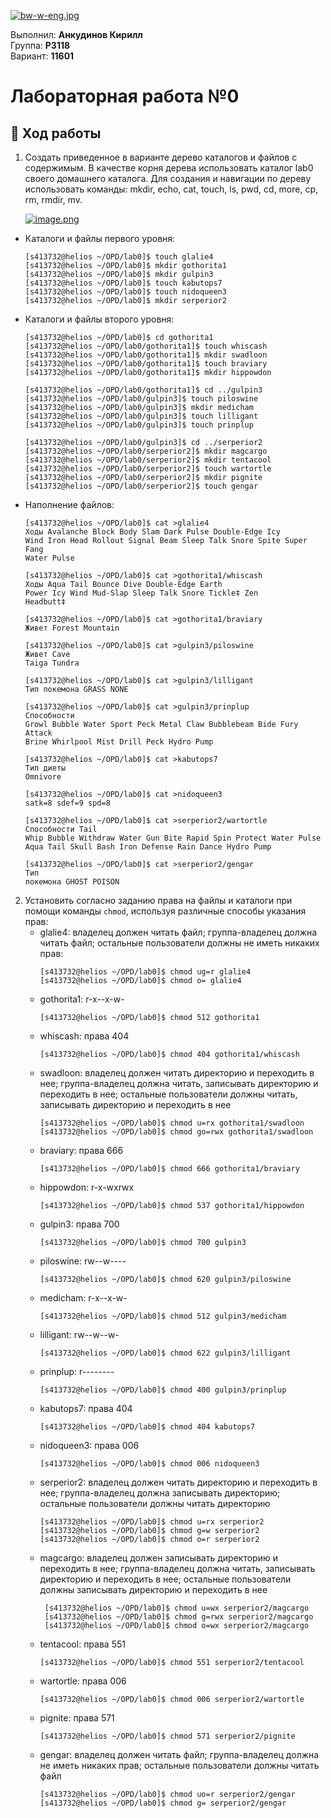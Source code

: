 [![bw-w-eng.jpg](https://i.postimg.cc/WzqmKdFN/bw-w-eng.jpg)](https://postimg.cc/K3Fg3vDw)

<p align="left">
Выполнил: <strong>Анкудинов Кирилл</strong></br>
Группа: <strong>P3118</strong></br>
Вариант: <strong>11601</strong>
</p>

# Лабораторная работа №0

## 📝 Ход работы

1. Создать приведенное в варианте дерево каталогов и файлов с содержимым.
   В качестве корня дерева использовать каталог lab0 своего домашнего каталога.
   Для создания и навигации по дереву использовать команды: mkdir, echo, cat, touch, ls, pwd, cd, more, cp, rm, rmdir,
   mv.
   
   [![image.png](https://i.postimg.cc/q7Zmmmgh/image.png)](https://postimg.cc/Z9pFnx84)

* Каталоги и файлы первого уровня:
    ```shell
    [s413732@helios ~/OPD/lab0]$ touch glalie4
    [s413732@helios ~/OPD/lab0]$ mkdir gothorita1
    [s413732@helios ~/OPD/lab0]$ mkdir gulpin3
    [s413732@helios ~/OPD/lab0]$ touch kabutops7
    [s413732@helios ~/OPD/lab0]$ touch nidoqueen3
    [s413732@helios ~/OPD/lab0]$ mkdir serperior2
    ```

* Каталоги и файлы второго уровня:
    
    ```shell
    [s413732@helios ~/OPD/lab0]$ cd gothorita1
    [s413732@helios ~/OPD/lab0/gothorita1]$ touch whiscash
    [s413732@helios ~/OPD/lab0/gothorita1]$ mkdir swadloon
    [s413732@helios ~/OPD/lab0/gothorita1]$ touch braviary
    [s413732@helios ~/OPD/lab0/gothorita1]$ mkdir hippowdon
    
    [s413732@helios ~/OPD/lab0/gothorita1]$ cd ../gulpin3
    [s413732@helios ~/OPD/lab0/gulpin3]$ touch piloswine
    [s413732@helios ~/OPD/lab0/gulpin3]$ mkdir medicham
    [s413732@helios ~/OPD/lab0/gulpin3]$ touch lilligant
    [s413732@helios ~/OPD/lab0/gulpin3]$ touch prinplup
    
    [s413732@helios ~/OPD/lab0/gulpin3]$ cd ../serperior2
    [s413732@helios ~/OPD/lab0/serperior2]$ mkdir magcargo
    [s413732@helios ~/OPD/lab0/serperior2]$ mkdir tentacool
    [s413732@helios ~/OPD/lab0/serperior2]$ touch wartortle
    [s413732@helios ~/OPD/lab0/serperior2]$ mkdir pignite
    [s413732@helios ~/OPD/lab0/serperior2]$ touch gengar
    ```
* Наполнение файлов:
    ```shell
    [s413732@helios ~/OPD/lab0]$ cat >glalie4
    Xoды Avalanche Block Body Slam Dark Pulse Double-Edge Icy
    Wind Iron Head Rollout Signal Beam Sleep Talk Snore Spite Super Fang
    Water Pulse
    
    [s413732@helios ~/OPD/lab0]$ cat >gothorita1/whiscash
    Xoды Aqua Tail Bounce Dive Double-Edge Earth        
    Power Icy Wind Mud-Slap Sleep Talk Snore Tickle‡ Zen
    Headbutt‡
  
    [s413732@helios ~/OPD/lab0]$ cat >gothorita1/braviary 
    Живет Forest Mountain
  
    [s413732@helios ~/OPD/lab0]$ cat >gulpin3/piloswine 
    Живет Cave
    Taiga Tundra
  
    [s413732@helios ~/OPD/lab0]$ cat >gulpin3/lilligant 
    Тип покемона GRASS NONE
  
    [s413732@helios ~/OPD/lab0]$ cat >gulpin3/prinplup 
    Способности
    Growl Bubble Water Sport Peck Metal Claw Bubblebeam Bide Fury Attack
    Brine Whirlpool Mist Drill Peck Hydro Pump
  
    [s413732@helios ~/OPD/lab0]$ cat >kabutops7 
    Тип диеты
    Omnivore
  
    [s413732@helios ~/OPD/lab0]$ cat >nidoqueen3 
    satk=8 sdef=9 spd=8
  
    [s413732@helios ~/OPD/lab0]$ cat >serperior2/wartortle 
    Способности Tail
    Whip Bubble Withdraw Water Gun Bite Rapid Spin Protect Water Pulse
    Aqua Tail Skull Bash Iron Defense Rain Dance Hydro Pump
    
    [s413732@helios ~/OPD/lab0]$ cat >serperior2/gengar 
    Тип
    покемона GHOST POISON
    ```

2. Установить согласно заданию права на файлы и каталоги при помощи команды `chmod`, используя различные способы указания прав:
   * glalie4: владелец должен читать файл; группа-владелец должна читать файл; остальные пользователи должны не иметь никаких прав:
      ```shell
     [s413732@helios ~/OPD/lab0]$ chmod ug=r glalie4
     [s413732@helios ~/OPD/lab0]$ chmod o= glalie4
      ```
   * gothorita1: r-x--x-w-
      ```shell
     [s413732@helios ~/OPD/lab0]$ chmod 512 gothorita1
      ```
   * whiscash: права 404
      ```shell
     [s413732@helios ~/OPD/lab0]$ chmod 404 gothorita1/whiscash
      ```
   * swadloon: владелец должен читать директорию и переходить в нее; 
     группа-владелец должна читать, записывать директорию и переходить в нее; 
     остальные пользователи должны читать, записывать директорию и переходить в нее
      ```shell
     [s413732@helios ~/OPD/lab0]$ chmod u=rx gothorita1/swadloon
     [s413732@helios ~/OPD/lab0]$ chmod go=rwx gothorita1/swadloon

      ```
   * braviary: права 666
      ```shell
     [s413732@helios ~/OPD/lab0]$ chmod 666 gothorita1/braviary
      ```
   * hippowdon: r-x-wxrwx
      ```shell
     [s413732@helios ~/OPD/lab0]$ chmod 537 gothorita1/hippowdon
      ```
   * gulpin3: права 700
      ```shell
     [s413732@helios ~/OPD/lab0]$ chmod 700 gulpin3
      ```
   * piloswine: rw--w----
      ```shell
     [s413732@helios ~/OPD/lab0]$ chmod 620 gulpin3/piloswine
      ```
   * medicham: r-x--x-w-
      ```shell
     [s413732@helios ~/OPD/lab0]$ chmod 512 gulpin3/medicham
      ```
   * lilligant: rw--w--w-
      ```shell
     [s413732@helios ~/OPD/lab0]$ chmod 622 gulpin3/lilligant
      ```
   * prinplup: r--------
      ```shell
      [s413732@helios ~/OPD/lab0]$ chmod 400 gulpin3/prinplup
      ```
   * kabutops7: права 404
      ```shell
      [s413732@helios ~/OPD/lab0]$ chmod 404 kabutops7 
      ```
   * nidoqueen3: права 006
      ```shell
      [s413732@helios ~/OPD/lab0]$ chmod 006 nidoqueen3
      ```
   * serperior2: владелец должен читать директорию и переходить в нее; 
     группа-владелец должна записывать директорию;
     остальные пользователи должны читать директорию
      ```shell
      [s413732@helios ~/OPD/lab0]$ chmod u=rx serperior2
      [s413732@helios ~/OPD/lab0]$ chmod g=w serperior2
      [s413732@helios ~/OPD/lab0]$ chmod o=r serperior2
      ```
   * magcargo: владелец должен записывать директорию и переходить в нее; 
     группа-владелец должна читать, записывать директорию и переходить в нее; 
     остальные пользователи должны записывать директорию и переходить в нее      
     ```shell
      [s413732@helios ~/OPD/lab0]$ chmod u=wx serperior2/magcargo
      [s413732@helios ~/OPD/lab0]$ chmod g=rwx serperior2/magcargo
      [s413732@helios ~/OPD/lab0]$ chmod o=wx serperior2/magcargo
      ```
   * tentacool: права 551
      ```shell
      [s413732@helios ~/OPD/lab0]$ chmod 551 serperior2/tentacool
      ```
   * wartortle: права 006
      ```shell
      [s413732@helios ~/OPD/lab0]$ chmod 006 serperior2/wartortle
      ```
   * pignite: права 571
      ```shell
      [s413732@helios ~/OPD/lab0]$ chmod 571 serperior2/pignite
      ```
   * gengar: владелец должен читать файл; 
     группа-владелец должна не иметь никаких прав; 
     остальные пользователи должны читать файл
      ```shell
      [s413732@helios ~/OPD/lab0]$ chmod uo=r serperior2/gengar
      [s413732@helios ~/OPD/lab0]$ chmod g= serperior2/gengar
      ```

